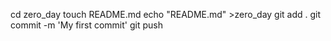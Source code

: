 cd zero_day
touch README.md
echo "README.md" >zero_day
git add .
git commit -m 'My first commit'
git push
